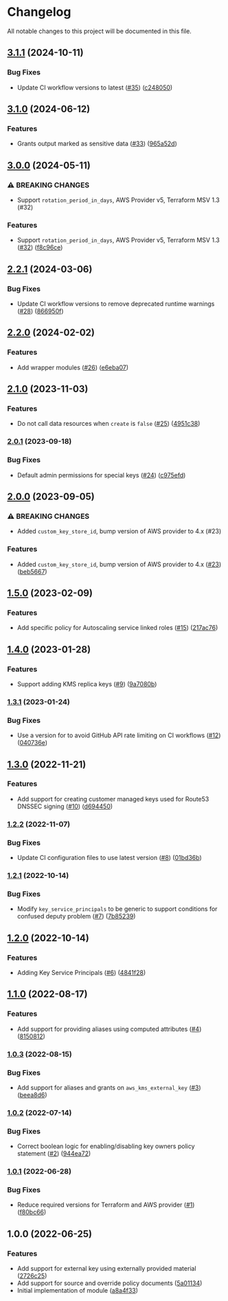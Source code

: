 # Changelog

All notable changes to this project will be documented in this file.

## [3.1.1](https://github.com/terraform-aws-modules/terraform-aws-kms/compare/v3.1.0...v3.1.1) (2024-10-11)


### Bug Fixes

* Update CI workflow versions to latest ([#35](https://github.com/terraform-aws-modules/terraform-aws-kms/issues/35)) ([c248050](https://github.com/terraform-aws-modules/terraform-aws-kms/commit/c2480502618251c45ab8bcf6c57ec37bd08a8370))

## [3.1.0](https://github.com/terraform-aws-modules/terraform-aws-kms/compare/v3.0.0...v3.1.0) (2024-06-12)


### Features

* Grants output marked as sensitive data ([#33](https://github.com/terraform-aws-modules/terraform-aws-kms/issues/33)) ([965a52d](https://github.com/terraform-aws-modules/terraform-aws-kms/commit/965a52d6686898897bce31d2f409e2ff9e8d5268))

## [3.0.0](https://github.com/terraform-aws-modules/terraform-aws-kms/compare/v2.2.1...v3.0.0) (2024-05-11)


### ⚠ BREAKING CHANGES

* Support `rotation_period_in_days`, AWS Provider v5, Terraform MSV 1.3 (#32)

### Features

* Support `rotation_period_in_days`, AWS Provider v5, Terraform MSV 1.3 ([#32](https://github.com/terraform-aws-modules/terraform-aws-kms/issues/32)) ([f8c96ce](https://github.com/terraform-aws-modules/terraform-aws-kms/commit/f8c96ce4bfc45fa2cb2e2cfa346d0d1930cdfce3))

## [2.2.1](https://github.com/terraform-aws-modules/terraform-aws-kms/compare/v2.2.0...v2.2.1) (2024-03-06)


### Bug Fixes

* Update CI workflow versions to remove deprecated runtime warnings ([#28](https://github.com/terraform-aws-modules/terraform-aws-kms/issues/28)) ([866950f](https://github.com/terraform-aws-modules/terraform-aws-kms/commit/866950f91b3bc4411fa14d1f5c2c304145540d7f))

## [2.2.0](https://github.com/terraform-aws-modules/terraform-aws-kms/compare/v2.1.0...v2.2.0) (2024-02-02)


### Features

* Add wrapper modules ([#26](https://github.com/terraform-aws-modules/terraform-aws-kms/issues/26)) ([e6eba07](https://github.com/terraform-aws-modules/terraform-aws-kms/commit/e6eba07467818a27670db60b3eb46f98dff19ef9))

## [2.1.0](https://github.com/terraform-aws-modules/terraform-aws-kms/compare/v2.0.1...v2.1.0) (2023-11-03)


### Features

* Do not call data resources when `create` is `false` ([#25](https://github.com/terraform-aws-modules/terraform-aws-kms/issues/25)) ([4951c38](https://github.com/terraform-aws-modules/terraform-aws-kms/commit/4951c38f3cd569411eb53476ac8502981083f5d2))

### [2.0.1](https://github.com/terraform-aws-modules/terraform-aws-kms/compare/v2.0.0...v2.0.1) (2023-09-18)


### Bug Fixes

* Default admin permissions for special keys ([#24](https://github.com/terraform-aws-modules/terraform-aws-kms/issues/24)) ([c975efd](https://github.com/terraform-aws-modules/terraform-aws-kms/commit/c975efda5686fd7c9fb98518332617e4876e5317))

## [2.0.0](https://github.com/terraform-aws-modules/terraform-aws-kms/compare/v1.5.0...v2.0.0) (2023-09-05)


### ⚠ BREAKING CHANGES

* Added `custom_key_store_id`, bump version of AWS provider to 4.x (#23)

### Features

* Added `custom_key_store_id`, bump version of AWS provider to 4.x ([#23](https://github.com/terraform-aws-modules/terraform-aws-kms/issues/23)) ([beb5667](https://github.com/terraform-aws-modules/terraform-aws-kms/commit/beb56674a6e5db7dfa6cf70c9e953183d6574472))

## [1.5.0](https://github.com/terraform-aws-modules/terraform-aws-kms/compare/v1.4.0...v1.5.0) (2023-02-09)


### Features

* Add specific policy for Autoscaling service linked roles ([#15](https://github.com/terraform-aws-modules/terraform-aws-kms/issues/15)) ([217ac76](https://github.com/terraform-aws-modules/terraform-aws-kms/commit/217ac76868ac3624bb89e183372d25d2da67bd8b))

## [1.4.0](https://github.com/terraform-aws-modules/terraform-aws-kms/compare/v1.3.1...v1.4.0) (2023-01-28)


### Features

* Support adding KMS replica keys ([#9](https://github.com/terraform-aws-modules/terraform-aws-kms/issues/9)) ([9a7080b](https://github.com/terraform-aws-modules/terraform-aws-kms/commit/9a7080bb00c468a55a85a0584648b51a68807024))

### [1.3.1](https://github.com/terraform-aws-modules/terraform-aws-kms/compare/v1.3.0...v1.3.1) (2023-01-24)


### Bug Fixes

* Use a version for  to avoid GitHub API rate limiting on CI workflows ([#12](https://github.com/terraform-aws-modules/terraform-aws-kms/issues/12)) ([040736e](https://github.com/terraform-aws-modules/terraform-aws-kms/commit/040736eca2e82f27ac1219dcf4f10ee0eb24ff6d))

## [1.3.0](https://github.com/terraform-aws-modules/terraform-aws-kms/compare/v1.2.2...v1.3.0) (2022-11-21)


### Features

* Add support for creating customer managed keys used for Route53 DNSSEC signing ([#10](https://github.com/terraform-aws-modules/terraform-aws-kms/issues/10)) ([d694450](https://github.com/terraform-aws-modules/terraform-aws-kms/commit/d6944500aa33aafa19027facb1828ed3cf837196))

### [1.2.2](https://github.com/terraform-aws-modules/terraform-aws-kms/compare/v1.2.1...v1.2.2) (2022-11-07)


### Bug Fixes

* Update CI configuration files to use latest version ([#8](https://github.com/terraform-aws-modules/terraform-aws-kms/issues/8)) ([01bd36b](https://github.com/terraform-aws-modules/terraform-aws-kms/commit/01bd36b2a07830fe91184c69f3e70c975a1fdd62))

### [1.2.1](https://github.com/terraform-aws-modules/terraform-aws-kms/compare/v1.2.0...v1.2.1) (2022-10-14)


### Bug Fixes

* Modify `key_service_principals` to be generic to support conditions for confused deputy problem ([#7](https://github.com/terraform-aws-modules/terraform-aws-kms/issues/7)) ([7b85239](https://github.com/terraform-aws-modules/terraform-aws-kms/commit/7b85239466b365c31d7e976f82964789d4215c0e))

## [1.2.0](https://github.com/terraform-aws-modules/terraform-aws-kms/compare/v1.1.0...v1.2.0) (2022-10-14)


### Features

* Adding Key Service Principals ([#6](https://github.com/terraform-aws-modules/terraform-aws-kms/issues/6)) ([4841f28](https://github.com/terraform-aws-modules/terraform-aws-kms/commit/4841f28bc1366a789df97f022b42881d5d73421d))

## [1.1.0](https://github.com/terraform-aws-modules/terraform-aws-kms/compare/v1.0.3...v1.1.0) (2022-08-17)


### Features

* Add support for providing aliases using computed attributes ([#4](https://github.com/terraform-aws-modules/terraform-aws-kms/issues/4)) ([8150812](https://github.com/terraform-aws-modules/terraform-aws-kms/commit/81508121e16b9da133259763cca1fe98485a38b7))

### [1.0.3](https://github.com/terraform-aws-modules/terraform-aws-kms/compare/v1.0.2...v1.0.3) (2022-08-15)


### Bug Fixes

* Add support for aliases and grants on `aws_kms_external_key` ([#3](https://github.com/terraform-aws-modules/terraform-aws-kms/issues/3)) ([beea8d6](https://github.com/terraform-aws-modules/terraform-aws-kms/commit/beea8d64e3680978785b1b0a93911c5d602f98fe))

### [1.0.2](https://github.com/terraform-aws-modules/terraform-aws-kms/compare/v1.0.1...v1.0.2) (2022-07-14)


### Bug Fixes

* Correct boolean logic for enabling/disabling key owners policy statement ([#2](https://github.com/terraform-aws-modules/terraform-aws-kms/issues/2)) ([944ea72](https://github.com/terraform-aws-modules/terraform-aws-kms/commit/944ea72ac38f85af0a58f10650285958e78cac0c))

### [1.0.1](https://github.com/terraform-aws-modules/terraform-aws-kms/compare/v1.0.0...v1.0.1) (2022-06-28)


### Bug Fixes

* Reduce required versions for Terraform and AWS provider ([#1](https://github.com/terraform-aws-modules/terraform-aws-kms/issues/1)) ([f80bc66](https://github.com/terraform-aws-modules/terraform-aws-kms/commit/f80bc665e11d7aabacc8be397e782a1dcc1e1148))

## 1.0.0 (2022-06-25)


### Features

* Add support for external key using externally provided material ([2726c25](https://github.com/clowdhaus/terraform-aws-kms/commit/2726c2517fb203b6c3cf3b6e5cec00442336d88e))
* Add support for source and override policy documents ([5a01134](https://github.com/clowdhaus/terraform-aws-kms/commit/5a01134f4358e55cd2b65bfd1a1b6d8c91988dc1))
* Initial implementation of module ([a8a4f33](https://github.com/clowdhaus/terraform-aws-kms/commit/a8a4f33b95320b1d7457cefef3759f3544498f23))
